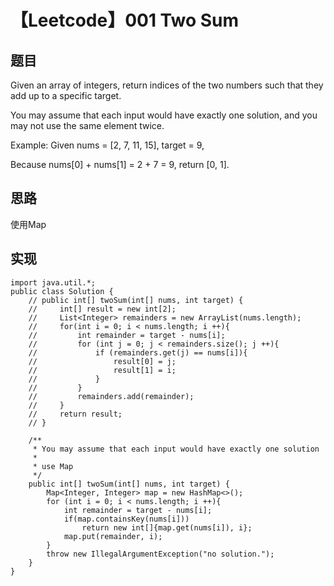 # 【Leetcode】001 Two Sum

## 题目
Given an array of integers, return indices of the two numbers such that they add up to a specific target.

You may assume that each input would have exactly one solution, and you may not use the same element twice.

Example:
Given nums = [2, 7, 11, 15], target = 9,

Because nums[0] + nums[1] = 2 + 7 = 9,
return [0, 1].


## 思路

使用Map

## 实现
```
import java.util.*;
public class Solution {
    // public int[] twoSum(int[] nums, int target) {
    //     int[] result = new int[2];
    //     List<Integer> remainders = new ArrayList(nums.length);
    //     for(int i = 0; i < nums.length; i ++){
    //         int remainder = target - nums[i];
    //         for (int j = 0; j < remainders.size(); j ++){
    //             if (remainders.get(j) == nums[i]){
    //                 result[0] = j;
    //                 result[1] = i;
    //             }
    //         }
    //         remainders.add(remainder);
    //     }
    //     return result;
    // }
    
    /**
     * You may assume that each input would have exactly one solution
     *
     * use Map
     */
    public int[] twoSum(int[] nums, int target) {
        Map<Integer, Integer> map = new HashMap<>();
        for (int i = 0; i < nums.length; i ++){
            int remainder = target - nums[i];
            if(map.containsKey(nums[i]))
                return new int[]{map.get(nums[i]), i};
            map.put(remainder, i);
        }
        throw new IllegalArgumentException("no solution.");
    }
}
```

